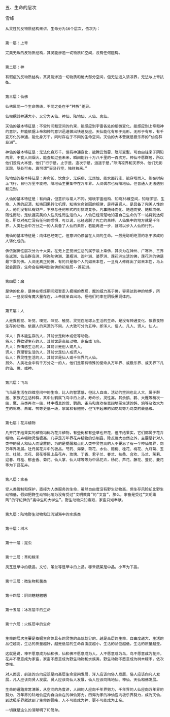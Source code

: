 五、生命的层次

雪峰


    从灵性的反物质结构来讲，生命分为16个层次，依次为：


    第一层：上帝

    完美无瑕的反物质结构，其灵能渗透一切物质和空间，没有任何阻碍。


    第二层：神

    有瑕疵的反物质结构，其灵能渗透一切物质和绝大部分空间，但无法进入清凉界，无法与上帝抗衡。


    第三层：仙佛

    仙佛属同一个生命等级，不同之处在于“种族”差异。

    仙根据其神通大小，又分为天仙、神仙、陆地仙、人仙、鬼仙。

    天仙的基本特征是：不受时间和空间的约束，能感应到宇宙各处的细微变化，能感应到上帝和神的意识，并能依据上帝和神的意识迅速做出快速反应。天仙能化有形于无形，无形于有形，有千变万化的神通，能化身万千，同时存在于不同的生命空间。天仙的大本营就是极乐界的“仙岛群岛洲”。

    神仙的基本特征是：无法化身万千，但有神通变化，能腾云驾雾、隐形变型，可自由往来于阴阳两界，不食人间烟火，能查知过去未来，瞬间能行十万八千里的一百次方。神仙不愿群居，所以他们没有大本营，他们“行于是，止于是，造次于是，逍遥于是，”除清凉界和天界外，他们无影无踪，随处可去，真可谓“天马行空，独往独来。”

    陆地仙的基本特征是：寿命长、饮食少、无疾病、无烦恼、能水面行走、能穿墙而入、能在树尖上飞行、日行万里不疲倦，陆地仙主要集中在万年界。人间偶尔也有陆地仙，但普通人无法遇到和见到。

    人仙的基本特征是：有肉身，但意识与常人不同，知晓宇宙结构、知晓36维空间，知晓宇宙、生命、人类的起源，知晓因果转化机理，知晓生命轮回的规律，是得道贤人，是具备了完美人性的人，他们没有私有财产，不参与任何形式的对抗或竞争，凡事随缘而化、随遇而安、随机而做、随性而动，是依据完美的人性灵性而生活的人。人仙已经清楚地知道自己生命的下一站将到达何处，所以对死亡没有任何的恐惧，可以说，已经逃脱了死亡的束缚。人仙集中的地方就是千年界，人类社会中万分之一的人具备了人仙的素质，若能再进一步，就可以步入人仙的行列。

    鬼仙的基本特征是：肉体已经死亡，但意识仍停留在人间的生命。一般是聪明绝顶的急于求成的人转化成的。

    佛依据佛性层次分为十大类，在无上正觉洲生活的属于最上乘佛，其次为在神州、广寒洲、三界往返洲、仙岛群岛洲、阿弥陀佛洲、瀛梧洲、迦叶洲、婆罗洲、莲花洲生活的佛，莲花洲的佛是最下乘的佛。人间无真正的佛，有的只是每个人的如来本性，一旦有人修炼出了如来本性，马上就会圆寂，生命会在瞬间到达佛的初级层--莲花洲。


    第四层：魔

    是佛的化身，是佛在修炼期间短暂走入极端的表现，魔的威力高于佛，容易达到神的地步，所以，一旦发现有魔大量存在，上帝就亲自出马，把他们约束在阴极黑洞体内。


    第五层：人

    人是靠视觉、听觉、嗅觉、味觉、触觉、灵觉在地球上生活的生命，是没有神通变化、依靠食物生存的动物。依据人的来源的不同，人大致可分为五种，即浑人、俗人、凡人、贤人、仙人。

    浑人：靠本能生存的人，其前世是树木或低等动物。
    俗人：靠欲望生存的人，其前世是高级动物、家畜或飞鸟。
    凡人：靠情感生活的人，其前世是俗人或凡人。
    贤人：靠理智生活的人，其前世是仙人或贤人。
    仙人：靠灵性生活的人，其前世是仙人或千年界的人仙。
    另外，人类社会中有千万分之一的人，他们是带有特殊的使命从万年界、或极乐界、或天界下凡的仙、佛、或神。


    第六层：飞鸟

    飞鸟是生活在四维空间中的生命，比人的智慧低，但比人自由，活动的空间也比人大，属于群居、家族式生活种群，其中仙鹤属飞鸟中的上品，寿命长，灵性高，其余鹤、鹳、大雁等稍次一级，鹰、枭类再次一级，林中栖息的莺、鹦鹉、雀鸟和喜欢在宽阔地带生活的鸽、鸦等及依水为生的鸳鸯、白鹭、鸭等更低一级，家禽和有翅膀，但飞不起来的如鸵鸟等为鸟类的最低级。


    第七层：花卉植物

    凡开花不结果实的植物均称为花卉植物，有些树和有些草也开花，但不结果实，它们都属于花卉植物。花卉植物灵性极高，几乎是万年界花卉植物的仿制品，除点缀大自然之外，主要是针对人类中的贤人和仙人而设置的，为的是提醒和点化人类中灵性高的人不要忘了有一个神仙境界，向万年界发展。牡丹属花卉中的极品，芍药、海棠、荷花、水仙、腊梅、桂花、梅花、九月菊、玉兰、杜鹃、兰花、昙花等属上品花卉，玫瑰、丁香、君子兰、春兰、扶桑、合欢、马兰、茉莉、迎春、月桂、郁金香、菊花、仙人掌、仙人球等等为中品花卉，杨花、芦花、藤花、萱花、菱花等为下品花卉。


    第八层：家畜

    受人类管制和保护，直接为人类服务的生命，虽然自由度没有野生动物高，但生存风险却比野生动物低，假如把野生动物比喻为没有受过“文明教育”的“文盲”，那么，家畜是受过“文明熏陶”的守纪律的“高中生和大学生”。野生动物只知索取，家畜只知奉献。


    第九层：陆地野生动物和江河湖海中的水族类


    第十层：树木


    第十一层：昆虫


    第十二层：草和稼禾

    灵芝是草中的极品，文竹、吊兰等是草中的上品，稼禾蔬菜是中品，小草为下品。


    第十三层：微生物和菌类


    第十四层：阴间魑魅魍魉


    第十五层：冰冻层中的生命


    第十六层：火炼层中的生命


    生命的层次主要是依据生命体具有的灵性的高低划分的，越是高层的生命，自由度越大，生活的品位越高，生活的质量越好，越是低层的生命自由度越小，生活的品位越低，生活的质量越差。

    这就是说，神不愿意成为仙和佛，仙和佛不愿意成为人，人不愿意成为鸟，鸟不愿意成为花卉，花卉不愿意成为家畜，家畜不愿意成为野生动物和水族类，野生动物不愿意成为树木稼禾，依次类推。

    对人而言，前进的方向应该是向高层生命空间发展，浑人应该向俗人发展，俗人应该向凡人发展，凡人应该向贤人发展，贤人应该向仙人发展，仙人应该向陆地仙、神仙、天仙和佛发展。

    生命的道路非常清晰，从空间的角度讲，人间的人应向千年界努力，千年界的人仙应向万年界的努力，万年界的陆地仙应向自由自在的神仙努力，四海为家的神仙应向极乐界努力，成为天仙，到达极乐界就达到了生命的顶峰，人不可能成为神，更不可能成为上帝。

    一切就是这么的清晰明了和简单。




